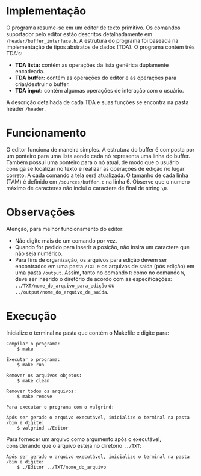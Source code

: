 # Implementação

O programa resume-se em um editor de texto primitivo. Os comandos suportador pelo editor estão descritos detalhadamente em `/header/buffer_interface.h`. 
A estrutura do programa foi baseada na implementação de tipos abstratos de dados (TDA). O programa contém três TDA's:

- **TDA lista:** contém as operações da lista genérica duplamente encadeada. 
- **TDA buffer:** contém as operações do editor e as operações para criar/destruir o buffer.
- **TDA input:** contém algumas operações de interação com o usuário.
	
A descrição detalhada de cada TDA e suas funções se encontra na pasta header `/header`.

# Funcionamento

O editor funciona de maneira simples. A estrutura do buffer é composta por um ponteiro para uma lista aonde cada
nó representa uma linha do buffer. Também possui uma ponteiro para o nó atual, de modo que o usuário consiga se localizar
no texto e realizar as operações de edição no lugar correto. A cada comando a tela será atualizada.
O tamanho de cada linha (TAM) é definido em `/sources/buffer.c` na linha 6. Observe que o numero máximo de 
caracteres não inclui o caractere de final de string `\0`.

# Observações

Atenção, para melhor funcionamento do editor:

- Não digite mais de um comando por vez.
- Quando for pedido para inserir a posição, não insira um caractere que não seja numérico. 
- Para fins de organização, os arquivos para edição devem ser encontrados em uma pasta `/TXT` e os arquivos de saída
(pós edição) em uma pasta `/output`. Assim, tanto no comando `R` como no comando `W`, deve ser inserido o diretório de acordo
com as especificações: `../TXT/nome_do_arquivo_para_edição` ou `../output/nome_do_arquivo_de_saída`.

# Execução

Inicialize o terminal na pasta que contém o Makefile e digite para:

	Compilar o programa:
		$ make

	Executar o programa:
		$ make run

	Remover os arquivos objetos:
		$ make clean

	Remover todos os arquivos:
		$ make remove

	Para executar o programa com o valgrind:

	Após ser gerado o arquivo executável, inicialize o terminal na pasta /bin e digite:
		$ valgrind ./Editor
		
Para fornecer um arquivo como argumento após o executável, considerando que o arquivo esteja no diretório `../TXT`:
	
	Após ser gerado o arquivo executável, inicialize o terminal na pasta /bin e digite:
		$ ./Editor ../TXT/nome_do_arquivo
